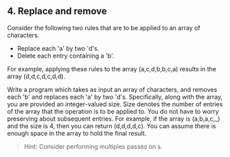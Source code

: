 ## 4. Replace and remove

Consider the following two rules that are to be applied to an array of characters.  
- Replace each 'a' by two 'd's.
- Delete each entry containing a 'b'.

For example, applying these rules to the array (a,c,d,b,b,c,a) results in the array (d,d,c,d,c,d,d).

Write a program which takes as input an array of characters, and removes each 'b' and replaces each 'a' by two 'd's. Specifically, along with the array, you are provided an integer-valued size. Size denotes the number of entries of the array that the operation is to be applied to. You do not have to worry preserving about subsequent entries. For example, if the array is (a,b,a,c,_) and the size is 4, then you can return (d,d,d,d,c). You can assume there is enough space in the array to hold the final result.

>Hint: Consider performing multiples passes on s.
